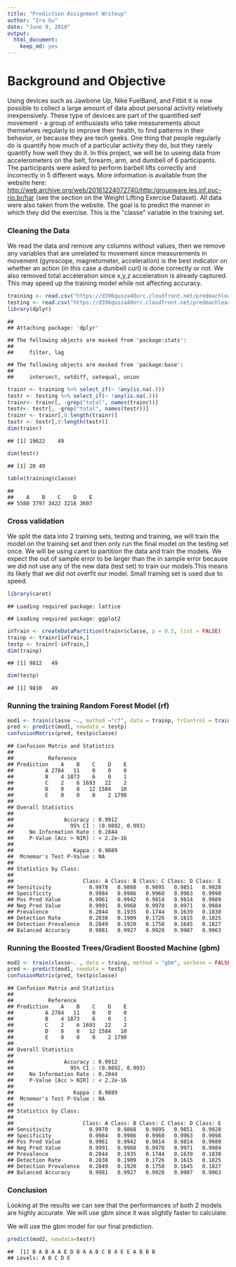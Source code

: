 ```yaml
---
title: "Prediction Assignment Writeup"
author: "Ira Gu"
date: "June 9, 2018"
output: 
  html_document: 
    keep_md: yes
---
```

# Background and Objective

Using devices such as Jawbone Up, Nike FuelBand, and Fitbit it is now possible to collect a large amount of data about personal activity relatively inexpensively. These type of devices are part of the quantified self movement - a group of enthusiasts who take measurements about themselves regularly to improve their health, to find patterns in their behavior, or because they are tech geeks. One thing that people regularly do is quantify how much of a particular activity they do, but they rarely quantify how well they do it. In this project, we will be to useing data from accelerometers on the belt, forearm, arm, and dumbell of 6 participants. The participants were asked to perform barbell lifts correctly and incorrectly in 5 different ways. More information is available from the website here: http://web.archive.org/web/20161224072740/http:/groupware.les.inf.puc-rio.br/har (see the section on the Weight Lifting Exercise Dataset).
All data were also taken from the website. The goal is to predict the manner in which they did the exercise. This is the "classe" variable in the training set.

### Cleaning the Data
We read the data and remove any columns without values, then we remove any variables that are unrelated to movement since measurements in movement (gyroscope, magnetometer, acceleration) is the best indicator on whether an action (in this case a dumbell curl) is done correctly or not. We also removed total acceleration since x,y,z acceleration is already captured. This may speed up the training model while not affecting accuracy. 

```r
training <- read.csv("https://d396qusza40orc.cloudfront.net/predmachlearn/pml-training.csv",na.strings = c("","#DIV0!","NA"))
testing <- read.csv("https://d396qusza40orc.cloudfront.net/predmachlearn/pml-testing.csv",na.strings = c("","#DIV0!","NA"))
library(dplyr)
```

```
## 
## Attaching package: 'dplyr'
```

```
## The following objects are masked from 'package:stats':
## 
##     filter, lag
```

```
## The following objects are masked from 'package:base':
## 
##     intersect, setdiff, setequal, union
```

```r
trainr <- training %>% select_if(~ !any(is.na(.)))
testr <- testing %>% select_if(~ !any(is.na(.)))
trainr<- trainr[, -grep("total", names(trainr))]
testr<- testr[, -grep("total", names(testr))]
trainr <- trainr[,8:length(trainr)]
testr <- testr[,8:length(testr)]
dim(trainr)
```

```
## [1] 19622    49
```

```r
dim(testr)
```

```
## [1] 20 49
```

```r
table(training$classe)
```

```
## 
##    A    B    C    D    E 
## 5580 3797 3422 3216 3607
```

### Cross validation 
We split the data  into 2 training sets, testing and training, we will train the model on the training set and then only run the final model on the testing set once. We will be using caret to partition the data and train the models. We expect the out of sample error to be larger than the in sample error because we did not use any of the new data (test set) to train our models.This means its likely that we did not overfit our model. Small training set is used due to speed. 

```r
library(caret)
```

```
## Loading required package: lattice
```

```
## Loading required package: ggplot2
```

```r
inTrain <- createDataPartition(trainr$classe, p = 0.5, list = FALSE)
trainp <- trainr[inTrain,]
testp <- trainr[-inTrain,]
dim(trainp)
```

```
## [1] 9812   49
```

```r
dim(testp)
```

```
## [1] 9810   49
```

### Running the training Random Forest Model (rf)

```r
mod1 <- train(classe ~., method ="rf", data = trainp, trControl = trainControl(method = "cv"), number = 3)
pred <- predict(mod1, newdata = testp)
confusionMatrix(pred, testp$classe)
```

```
## Confusion Matrix and Statistics
## 
##           Reference
## Prediction    A    B    C    D    E
##          A 2784   11    0    0    0
##          B    4 1873    6    0    1
##          C    2    6 1693   22    2
##          D    0    8   12 1584   10
##          E    0    0    0    2 1790
## 
## Overall Statistics
##                                          
##                Accuracy : 0.9912         
##                  95% CI : (0.9892, 0.993)
##     No Information Rate : 0.2844         
##     P-Value [Acc > NIR] : < 2.2e-16      
##                                          
##                   Kappa : 0.9889         
##  Mcnemar's Test P-Value : NA             
## 
## Statistics by Class:
## 
##                      Class: A Class: B Class: C Class: D Class: E
## Sensitivity            0.9978   0.9868   0.9895   0.9851   0.9928
## Specificity            0.9984   0.9986   0.9960   0.9963   0.9998
## Pos Pred Value         0.9961   0.9942   0.9814   0.9814   0.9989
## Neg Pred Value         0.9991   0.9968   0.9978   0.9971   0.9984
## Prevalence             0.2844   0.1935   0.1744   0.1639   0.1838
## Detection Rate         0.2838   0.1909   0.1726   0.1615   0.1825
## Detection Prevalence   0.2849   0.1920   0.1758   0.1645   0.1827
## Balanced Accuracy      0.9981   0.9927   0.9928   0.9907   0.9963
```

### Running the Boosted Trees/Gradient Boosted Machine (gbm)

```r
mod2 <- train(classe~. , data = trainp, method = "gbm", verbose = FALSE)
pred <- predict(mod1, newdata = testp)
confusionMatrix(pred, testp$classe)
```

```
## Confusion Matrix and Statistics
## 
##           Reference
## Prediction    A    B    C    D    E
##          A 2784   11    0    0    0
##          B    4 1873    6    0    1
##          C    2    6 1693   22    2
##          D    0    8   12 1584   10
##          E    0    0    0    2 1790
## 
## Overall Statistics
##                                          
##                Accuracy : 0.9912         
##                  95% CI : (0.9892, 0.993)
##     No Information Rate : 0.2844         
##     P-Value [Acc > NIR] : < 2.2e-16      
##                                          
##                   Kappa : 0.9889         
##  Mcnemar's Test P-Value : NA             
## 
## Statistics by Class:
## 
##                      Class: A Class: B Class: C Class: D Class: E
## Sensitivity            0.9978   0.9868   0.9895   0.9851   0.9928
## Specificity            0.9984   0.9986   0.9960   0.9963   0.9998
## Pos Pred Value         0.9961   0.9942   0.9814   0.9814   0.9989
## Neg Pred Value         0.9991   0.9968   0.9978   0.9971   0.9984
## Prevalence             0.2844   0.1935   0.1744   0.1639   0.1838
## Detection Rate         0.2838   0.1909   0.1726   0.1615   0.1825
## Detection Prevalence   0.2849   0.1920   0.1758   0.1645   0.1827
## Balanced Accuracy      0.9981   0.9927   0.9928   0.9907   0.9963
```

### Conclusion
Looking at the results we can see that the performances of both 2 models are highly accurate. We will use gbm since it was slightly faster to calculate.

We will use the gbm model for our final prediction.

```r
predict(mod2, newdata=testr)
```

```
##  [1] B A B A A E D B A A B C B A E E A B B B
## Levels: A B C D E
```
